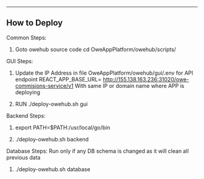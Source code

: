 -----------------------------------------------------
How to Deploy
-----------------------------------------------------

Common Steps:
1) Goto owehub source code
	cd OweAppPlatform/owehub/scripts/

GUI Steps:
1) Update the IP Address in file OweAppPlatform/owehub/gui/.env for API endpoint
	REACT_APP_BASE_URL= http://155.138.163.236:31020/owe-commisions-service/v1
   With same IP or domain name where APP is deploying

2) RUN ./deploy-owehub.sh gui


Backend Steps:
1) export PATH=$PATH:/usr/local/go/bin

2) ./deploy-owehub.sh backend


Database Steps:
Run only if any DB schema is changed as it will clean all previous data
1) ./deploy-owehub.sh database
